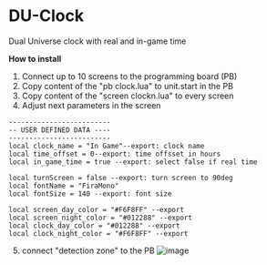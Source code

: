 # DU-Clock
Dual Universe clock with real and in-game time

**How to install**
1. Connect up to 10 screens to the programming board (PB)
2. Copy content of the "pb clock.lua" to unit.start in the PB
3. Copy content of the "screen clockn.lua" to every screen
4. Adjust next parameters in the screen
```
-------------------------
-- USER DEFINED DATA ----
-------------------------
local clock_name = "In Game"--export: clock name
local time_offset = 0--export: time offsset in hours
local in_game_time = true --export: select false if real time

local turnScreen = false --export: turn screen to 90deg
local fontName = "FiraMono"
local fontSize = 140 --export: font size

local screen_day_color = "#F6F8FF" --export
local screen_night_color = "#012288" --export
local clock_day_color = "#012288" --export
local clock_night_color = "#F6F8FF" --export
```
5. connect "detection zone" to the PB
![image](https://user-images.githubusercontent.com/26741332/164877454-a04eaeb3-a088-48b7-b03d-da82f8097489.png)

